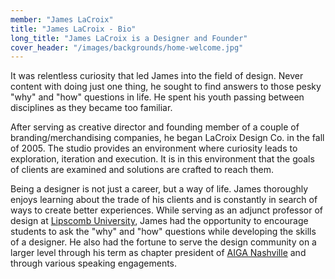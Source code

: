 ```yaml
---
member: "James LaCroix"
title: "James LaCroix - Bio"
long_title: "James LaCroix is a Designer and Founder"
cover_header: "/images/backgrounds/home-welcome.jpg"
---
```


It was relentless curiosity that led James into the field of design. Never content with doing just one thing, he sought to find answers to those pesky "why" and "how" questions in life. He spent his youth passing between disciplines as they became too familiar.

After serving as creative director and founding member of a couple of branding/merchandising companies, he began LaCroix Design Co. in the fall of 2005. The studio provides an environment where curiosity leads to exploration, iteration and execution. It is in this environment that the goals of clients are examined and solutions are crafted to reach them.

Being a designer is not just a career, but a way of life. James thoroughly enjoys learning about the trade of his clients and is constantly in search of ways to create better experiences. While serving as an adjunct professor of design at <a href="http://www.lipscomb.edu/" target="_blank">Lipscomb University</a>, James had the opportunity to encourage students to ask the  "why" and "how" questions while developing the skills of a designer. He also had the fortune to serve the design community on a larger level through his term as chapter president of <a href="http://nashville.aiga.org/" target="_blank">AIGA Nashville</a> and through various speaking engagements.
